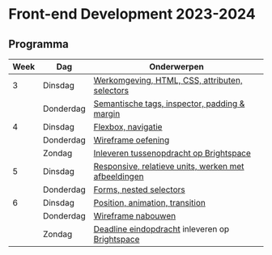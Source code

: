 # Front-end Development 2023-2024

## Programma

| Week | Dag       | Onderwerpen                                                                                                                          | 
|------|-----------|--------------------------------------------------------------------------------------------------------------------------------------|
| 3    | Dinsdag   | [Werkomgeving, HTML, CSS, attributen, selectors](./week3-dinsdag)                                                                    |                                                          
|      | Donderdag | [Semantische tags, inspector, padding & margin](./week3-donderdag)                                                                   |                                                          
| 4    | Dinsdag   | [Flexbox, navigatie](./week4-dinsdag)                                                                                                |                                                                            
|      | Donderdag | [Wireframe oefening](./week4-donderdag)                                                                                              |  
|      | Zondag    | [Inleveren tussenopdracht op Brightspace](https://brightspace.hr.nl/d2l/le/lessons/28886/topics/169219)                              |
| 5    | Dinsdag   | [Responsive, relatieve units, werken met afbeeldingen](./week5-dinsdag)                                                              |                                                           
|      | Donderdag | [Forms, nested selectors](./week5-donderdag)                                                                                         |                                                           
| 6    | Dinsdag   | [Position, animation, transition](./week6-dinsdag)                                                                                   |                                                          
|      | Donderdag | [Wireframe nabouwen](week6-eindopdracht)                                                                                             |
|      | Zondag    | [Deadline eindopdracht](week6-eindopdracht) inleveren op [Brightspace](https://brightspace.hr.nl/d2l/le/lessons/28886/topics/187340) |
